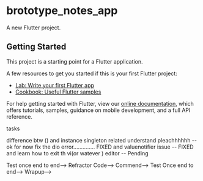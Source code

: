 # brototype_notes_app

A new Flutter project.

## Getting Started

This project is a starting point for a Flutter application.

A few resources to get you started if this is your first Flutter project:

- [Lab: Write your first Flutter app](https://flutter.dev/docs/get-started/codelab)
- [Cookbook: Useful Flutter samples](https://flutter.dev/docs/cookbook)

For help getting started with Flutter, view our
[online documentation](https://flutter.dev/docs), which offers tutorials,
samples, guidance on mobile development, and a full API reference.






tasks

difference btw () and instance singleton related understand pleachhhhhh  -- ok for now
fix the dio error.............. FIXED
and valuenotifier issue -- FIXED
and learn how to exit th vi(or watever ) editor -- Pending


Test once end to end-->
Refractor Code-->
Commend-->
Test Once end to end-->
Wrapup-->